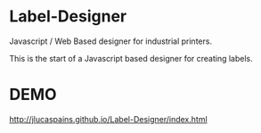 # Label-Designer
Javascript / Web Based designer for industrial printers.

This is the start of a Javascript based designer for creating labels.

# DEMO
http://jlucaspains.github.io/Label-Designer/index.html
